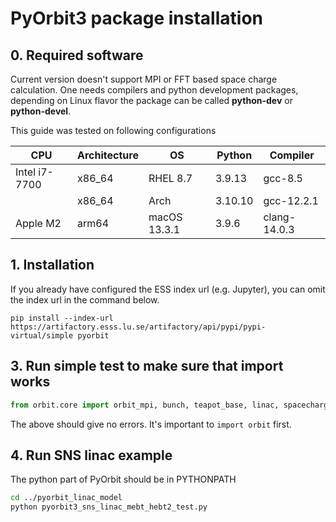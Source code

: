 # PyOrbit3 package installation

## 0. Required software
Current version doesn't support MPI or FFT based space charge calculation.
One needs compilers and python development packages, depending on  Linux flavor the package can be called **python-dev** or **python-devel**.

This guide was tested on following configurations

| CPU           | Architecture | OS           | Python  | Compiler     |
|---------------|--------------|--------------|---------|--------------|
| Intel i7-7700 | x86_64       | RHEL 8.7     | 3.9.13  | gcc-8.5      |
|               | x86_64       | Arch         | 3.10.10 | gcc-12.2.1   |
| Apple M2      | arm64        | macOS 13.3.1 | 3.9.6   | clang-14.0.3 |


## 1. Installation

If you already have configured the ESS index url (e.g. Jupyter), you can omit the index url in the command below.

```
pip install --index-url https://artifactory.esss.lu.se/artifactory/api/pypi/pypi-virtual/simple pyorbit
```

## 3. Run simple test to make sure that import works
```python
from orbit.core import orbit_mpi, bunch, teapot_base, linac, spacecharge, orbit_utils, aperture
```
The above should give no errors. It's important to `import orbit` first.

## 4. Run SNS linac example
The python part of PyOrbit should be in PYTHONPATH

```bash
cd ../pyorbit_linac_model
python pyorbit3_sns_linac_mebt_hebt2_test.py
```
